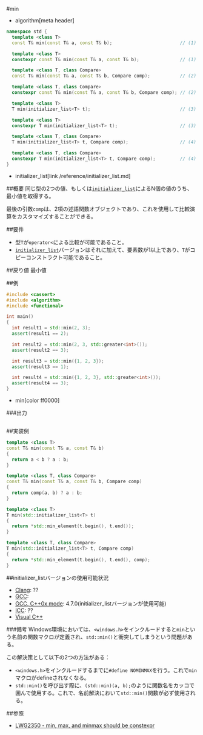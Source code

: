 #min
* algorithm[meta header]

```cpp
namespace std {
  template <class T>
  const T& min(const T& a, const T& b);                         // (1)

  template <class T>
  constexpr const T& min(const T& a, const T& b);               // (1) C++14

  template <class T, class Compare>
  const T& min(const T& a, const T& b, Compare comp);           // (2)

  template <class T, class Compare>
  constexpr const T& min(const T& a, const T& b, Compare comp); // (2) C++14

  template <class T>
  T min(initializer_list<T> t);                                 // (3) C++11

  template <class T>
  constexpr T min(initializer_list<T> t);                       // (3) C++14

  template <class T, class Compare>
  T min(initializer_list<T> t, Compare comp);                   // (4) C++11

  template <class T, class Compare>
  constexpr T min(initializer_list<T> t, Compare comp);         // (4) C++14
}
```
* initializer_list[link /reference/initializer_list.md]

##概要
同じ型の2つの値、もしくは[`initializer_list`](/reference/initializer_list.md)によるN個の値のうち、最小値を取得する。

最後の引数`comp`は、2項の述語関数オブジェクトであり、これを使用して比較演算をカスタマイズすることができる。


##要件
- 型`T`が`operator<`による比較が可能であること。
- [`initializer_list`](/reference/initializer_list.md)バージョンはそれに加えて、要素数が1以上であり、`T`がコピーコンストラクト可能であること。


##戻り値
最小値


##例
```cpp
#include <cassert>
#include <algorithm>
#include <functional>

int main()
{
  int result1 = std::min(2, 3);
  assert(result1 == 2);

  int result2 = std::min(2, 3, std::greater<int>());
  assert(result2 == 3);

  int result3 = std::min({1, 2, 3});
  assert(result3 == 1);

  int result4 = std::min({1, 2, 3}, std::greater<int>());
  assert(result4 == 3);
}
```
* min[color ff0000]


###出力
```
```


##実装例
```cpp
template <class T>
const T& min(const T& a, const T& b)
{
  return a < b ? a : b;
}

template <class T, class Compare>
const T& min(const T& a, const T& b, Compare comp)
{
  return comp(a, b) ? a : b;
}

template <class T>
T min(std::initializer_list<T> t)
{
  return *std::min_element(t.begin(), t.end());
}

template <class T, class Compare>
T min(std::initializer_list<T> t, Compare comp)
{
  return *std::min_element(t.begin(), t.end(), comp);
}
```


##initializer_listバージョンの使用可能状況
- [Clang](/implementation.md#clang): ??
- [GCC](/implementation.md#gcc): 
- [GCC, C++0x mode](/implementation.md#gcc): 4.7.0(initializer_listバージョンが使用可能)
- [ICC](/implementation.md#icc): ??
- [Visual C++](/implementation.md#visual_cpp)

###備考
Windows環境においては、`<windows.h>`をインクルードすると`min`という名前の関数マクロが定義され、`std::min()`と衝突してしまうという問題がある。

この解決策として以下の2つの方法がある：

- `<windows.h>`をインクルードするまでに`#define NOMINMAX`を行う。これで`min`マクロがdefineされなくなる。
- `std::min()`を呼び出す際に、`(std::min)(a, b);`のように関数名をカッコで囲んで使用する。これで、名前解決において`std::min()`関数が必ず使用される。


##参照
- [LWG2350 - min, max, and minmax should be constexpr](http://cplusplus.github.io/LWG/lwg-defects.html#2350)

